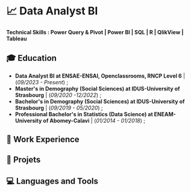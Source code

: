 # 📈 Data Analyst BI

#### Technical Skills : Power Query & Pivot | Power BI | SQL | R | QlikView | Tableau 

## 🎓 Education
- **Data Analyst BI at ENSAE-ENSAI, Openclassrooms, RNCP Level 6** | (_09/2023 - Present_) ;   
- **Master's in Demography (Social Sciences) at IDUS-University of Strasbourg** | (_09/2020 -12/2022_) ;    
- **Bachelor's in Demography (Social Sciences) at IDUS-University of Strasbourg** | (_09/2019 - 05/2020_) ;    
- **Professional Bachelor's in Statistics (Data Science) at ENEAM-University of Abomey-Calavi** | (_01/2014 - 01/2018_) ;    

## 💼 Work Experience

## 🚀 Projets 

## 💻 Languages and Tools

